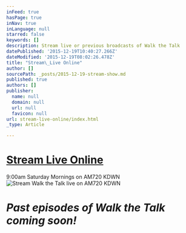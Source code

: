 ```yaml
---
inFeed: true
hasPage: true
inNav: true
inLanguage: null
starred: false
keywords: []
description: Stream live or previous broadcasts of Walk the Talk
datePublished: '2015-12-19T10:40:27.266Z'
dateModified: '2015-12-19T08:02:26.478Z'
title: "Stream\_Live Online"
author: []
sourcePath: _posts/2015-12-19-stream-show.md
published: true
authors: []
publisher:
  name: null
  domain: null
  url: null
  favicon: null
url: stream-live-online/index.html
_type: Article

---
```

# [Stream Live Online][0]

9:00am Saturday Mornings on AM720 KDWN
![Stream Walk the Talk live on AM720 KDWN](https://s3-us-west-2.amazonaws.com/the-grid-img/p/e14ae13e4e1b6b811970172c511ffedd1883ae30.png)

# **_Past episodes of Walk the Talk coming soon!_**

[0]: http://kdwn.com/listen-live/